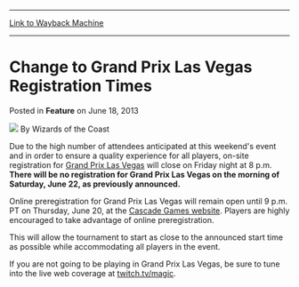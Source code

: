 
---
[Link to Wayback Machine](https://web.archive.org/web/20220518080252/https://magic.wizards.com/en/articles/archive/feature/change-grand-prix-las-vegas-registration-times-2013-06-18)

[_metadata_:wayback_url]:- "https://magic.wizards.com/en/articles/archive/feature/change-grand-prix-las-vegas-registration-times-2013-06-18"
[_metadata_:wayback_raw_url]:- "https://web.archive.org/web/20220518080252id_/https://magic.wizards.com/en/articles/archive/feature/change-grand-prix-las-vegas-registration-times-2013-06-18"
[_metadata_:wayback_capture_timestamp]:- "2022-05-18 08:02:52+00:00"
[_metadata_:description]:- "Due to the high number of attendees anticipated at this weekend's event and in order to ensure a quality experience for all players, on-site registration for Grand Prix Las Vegas will close on Friday night at 8 p.m. There will be no registration for Grand Prix Las Vegas on the morning of Saturday, June 22, as previously announced. Online preregistration for Grand Prix Las"
[_metadata_:generator]:- "Drupal 7 (http://drupal.org)"
---


Change to Grand Prix Las Vegas Registration Times
=================================================



 Posted in **Feature**
 on June 18, 2013 






![](https://media.magic.wizards.com/styles/auth_small/public/images/person/wizards_author.jpg)
By Wizards of the Coast












Due to the high number of attendees anticipated at this weekend's event and in order to ensure a quality experience for all players, on-site registration for [Grand Prix Las Vegas](http://archive.wizards.com/Magic/TCG/Events.aspx?x=mtg/event/grandprix/lasvegas13) will close on Friday night at 8 p.m. **There will be no registration for Grand Prix Las Vegas on the morning of Saturday, June 22, as previously announced.**


 Online preregistration for Grand Prix Las Vegas will remain open until 9 p.m. PT on Thursday, June 20, at the [Cascade Games website](http://www.cascadegames.com/events/933). Players are highly encouraged to take advantage of online preregistration.


This will allow the tournament to start as close to the announced start time as possible while accommodating all players in the event. 


If you are not going to be playing in Grand Prix Las Vegas, be sure to tune into the live web coverage at [twitch.tv/magic](/en/events/coverage/pro-tour%E2%80%93amsterdam-standard-qualifier-season-top-8-decklists).







